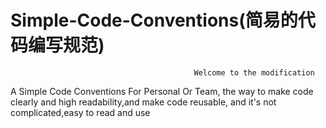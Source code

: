 Simple-Code-Conventions(简易的代码编写规范)
==========================
                                             Welcome to the modification
A Simple Code Conventions For Personal Or Team, the way to make code clearly and high readability,and make code reusable, and it's not complicated,easy to read and use
